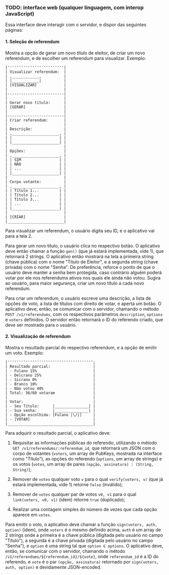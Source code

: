 ### TODO: interface web (qualquer linguagem, com interop JavaScript)

Essa interface deve interagir com o servidor, e dispor das seguintes páginas:

#### 1. Seleção de referendum

Mostra a opção de gerar um novo título de eleitor, de criar um novo referendum, e de escolher um referendum para visualizar. Exemplo:

    |'''''''''''''''''''''''''|
    | Visualizar referendum:  |
    | ,____________,          |
    | |____________|          |
    | [VISUALIZAR]            |
    |                         |
    |-------------------------|
    |                         |
    | Gerar novo título:      |
    | [GERAR]                 |
    |                         |
    |-------------------------|
    | Criar referendum:       |
    |                         |
    | Descrição:              |
    | ,_____________________, |
    | |                     | |
    | |_____________________| |
    |                         |
    | Opções:                 |
    | ,_____________________, |
    | | SIM                 | |
    | | NÃO                 | |
    | | ...                 | |
    | |_____________________| |
    |                         |
    | Corpo votante:          |
    | ,_____________________, |
    | | Título 1...         | |
    | | Título 2...         | |
    | | Título 3...         | |
    | | ...                 | |
    | |_____________________| |
    |                         |
    | [CRIAR]                 |
    |_________________________|

Para visualizar um referendum, o usuário digita seu ID, e o aplicativo vai para a tela 2.

Para gerar um novo título, o usuário clica no respectivo botão. O aplicativo deve então chamar a função `gen()` (que já estará implementada, vide 1), que retornará 2 strings. O aplicativo então mostrará na tela a primeira string (chave pública) com o nome "Título de Eleitor", e a segunda string (chave privada) com o nome "Senha". De preferência, reforce o ponto de que o usuário deve manter a senha bem protegida, caso contrário alguém poderá votar por ele nos referendums ativos nos quais ele ainda não votou. Sugira ao usuário, para maior segurança, criar um novo título a cada novo referendum.

Para criar um referendum, o usuário escreve uma descrição, a lista de opções de voto, a lista de títulos com direito de votar, e aperta um botão. O aplicativo deve, então, se comunicar com o servidor, chamando o método `POST /v1/referendums`, com os respectivos parâmetros `description`, `options` e `voters` definidos. O servidor então retornará o ID do referendo criado, que deve ser mostrado para o usuário.

#### 2. Visualização de referendum

Mostra o resultado parcial do respectivo referendum, e a opção de emitir um voto. Exemplo:

    |'''''''''''''''''''''''''''''''''''''';
    | Resultado parcial:                   |
    | - Fulano 15%                         |
    | - Delcrano 25%                       |
    | - Sicrano 0%                         |
    | - Branco 10%                         |
    | - Não votou 40%                      |
    | Total: 36/60 votaram                 |
    |                                      |
    | Votar:                               |
    | - Seu Título:      |_______________| |
    | - Sua senha:       |_______________| |
    | - Opção escolhida: [Fulano |\/|]     |
    | - [VOTAR]                            |
    |______________________________________| 

Para adquirir o resultado parcial, o aplicativo deve:

1. Requisitar as informações públicas do referendo, utilizando o método `GET /v1/referendums/:referendum_id`, que retornará um JSON com o corpo de votantes (`voters`, um array de PubKeys, mostrada na interface como "Título"), as opções do referendo (`options`, um array de strings) e os votos (`votes`, um array de pares `(opção, assinatura) : (String, String)`);

2. Remover de `votes` qualquer voto `v` para o qual `verify(voters, v)` (que já estará implementada, vide 1) retorne `false` (inválido);

3. Remover de `votes` qualquer par de votos `v0, v1` para o qual `link(voters, v0, v1)` (idem) retorne `true` (duplicado);

4. Realizar uma contagem simples do número de vezes que cada opção aparece em `votes`.

Para emitir o voto, o aplicativo deve chamar a função `sign(voters, auth, option)` (idem), onde `voters` é o mesmo definido acima, `auth` é um array de 2 strings onde a primeira é a chave pública (digitada pelo usuário no campo "Título"), a segunda é a chave privada (digitada pelo usuário no campo "Senha"), e `option` é uma string tal que `option ∈ options`. O aplicativo deve, então, se comunicar com o servidor, chamando o método `/v1/referendums/${referendum_id}/${vote}`, onde `referendum_id` é a ID do referendo, e `vote` é o par `(opção, assinatura)` retornado por `sign(voters, auth, option)` e devidamente JSON-encoded.
